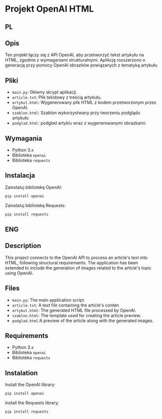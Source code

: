 # Projekt OpenAI HTML
## PL
## Opis 
Ten projekt łączy się z API OpenAI, aby przetworzyć tekst artykułu na HTML, zgodnie z wymaganiami strukturalnymi. Aplikcję rozszerzono o generację przy pomocy OpenAI obrazków powiązanych z tematyką artykułu

## Pliki
- `main.py`: Główny skrypt aplikacji.
- `article.txt`: Plik tekstowy z treścią artykułu.
- `artykul.html`: Wygenerowany plik HTML z kodem przetworzonym przez OpenAI.
- `szablon.html`: Szablon wykorzystwany przy tworzeniu podglądu artykułu
- `podglad.html`: podglad artyklu wraz z wygenerowanymi obrazkami:
  
## Wymagania
- Python 3.x
- Biblioteka `openai`
- Biblioteka `requests`

## Instalacja
Zainstaluj bibliotekę OpenAI:
```bash
pip install openai
```

Zainstaluj bibliotekę Requests:
```bash
pip install requests
```

## ENG
## Description
This project connects to the OpenAI API to process an article's text into HTML, following structural requirements. The application has been extended to include the generation of images related to the article's topic using OpenAI.
## Files
- `main.py`: The main application script.
- `article.txt`: A text file containing the article's conten
- `artykul.html`: The generated HTML file processed by OpenAI.
- `szablon.html`: The template used for creating the article preview.
- `podglad.html`:A preview of the article along with the generated images.

## Requirements
- Python 3.x
- Biblioteka `openai`
- Biblioteka `requests`

## Instalation
Install the OpenAI library:
```bash
pip install openai
```
Install the Requests library:
```bash
pip install requests
```
